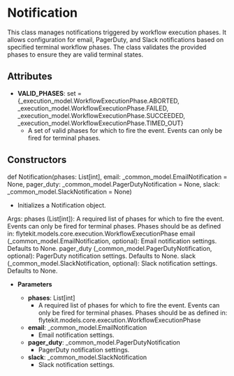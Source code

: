 # Notification

This class manages notifications triggered by workflow execution phases. It allows configuration for email, PagerDuty, and Slack notifications based on specified terminal workflow phases. The class validates the provided phases to ensure they are valid terminal states.

## Attributes

- **VALID_PHASES**: set = {_execution_model.WorkflowExecutionPhase.ABORTED, _execution_model.WorkflowExecutionPhase.FAILED, _execution_model.WorkflowExecutionPhase.SUCCEEDED, _execution_model.WorkflowExecutionPhase.TIMED_OUT}
  - A set of valid phases for which to fire the event. Events can only be fired for terminal phases.

## Constructors
def Notification(phases: List[int], email: _common_model.EmailNotification = None, pager_duty: _common_model.PagerDutyNotification = None, slack: _common_model.SlackNotification = None)
-  Initializes a Notification object.

Args:
    phases (List[int]): A required list of phases for which to fire the event. Events can only be fired for terminal phases. Phases should be as defined in: flytekit.models.core.execution.WorkflowExecutionPhase
    email (_common_model.EmailNotification, optional): Email notification settings. Defaults to None.
    pager_duty (_common_model.PagerDutyNotification, optional): PagerDuty notification settings. Defaults to None.
    slack (_common_model.SlackNotification, optional): Slack notification settings. Defaults to None.
- **Parameters**

  - **phases**: List[int]
    - A required list of phases for which to fire the event. Events can only be fired for terminal phases. Phases should be as defined in: flytekit.models.core.execution.WorkflowExecutionPhase
  - **email**: _common_model.EmailNotification
    - Email notification settings.
  - **pager_duty**: _common_model.PagerDutyNotification
    - PagerDuty notification settings.
  - **slack**: _common_model.SlackNotification
    - Slack notification settings.



